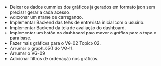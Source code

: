 - Deixar os dados dummies dos gráficos já gerados em formato json sem precisar gerar a cada acesso.
- Adicionar um iframe de carregando.
- Implementar Backend das telas de entrevista inicial com o usuário.
- Implementar Backend da tela de avaliação do dashboard.
- Implementar um botão no dashboard para mover o gráfico para o topo e para base.
- Fazer mais gráficos para o VG-02 Topico 02.
- Arrumar o graph_05() do VG-11.
- Arrumar o VG-09
- Adicionar filtros de ordenação nos gráficos.